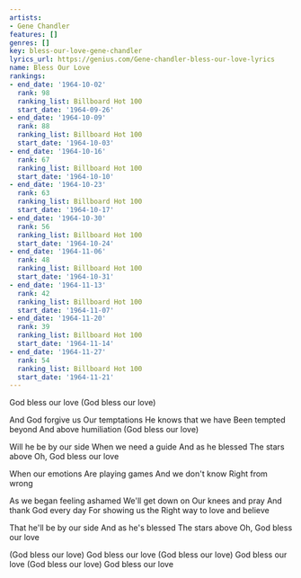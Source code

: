```yaml
---
artists:
- Gene Chandler
features: []
genres: []
key: bless-our-love-gene-chandler
lyrics_url: https://genius.com/Gene-chandler-bless-our-love-lyrics
name: Bless Our Love
rankings:
- end_date: '1964-10-02'
  rank: 98
  ranking_list: Billboard Hot 100
  start_date: '1964-09-26'
- end_date: '1964-10-09'
  rank: 88
  ranking_list: Billboard Hot 100
  start_date: '1964-10-03'
- end_date: '1964-10-16'
  rank: 67
  ranking_list: Billboard Hot 100
  start_date: '1964-10-10'
- end_date: '1964-10-23'
  rank: 63
  ranking_list: Billboard Hot 100
  start_date: '1964-10-17'
- end_date: '1964-10-30'
  rank: 56
  ranking_list: Billboard Hot 100
  start_date: '1964-10-24'
- end_date: '1964-11-06'
  rank: 48
  ranking_list: Billboard Hot 100
  start_date: '1964-10-31'
- end_date: '1964-11-13'
  rank: 42
  ranking_list: Billboard Hot 100
  start_date: '1964-11-07'
- end_date: '1964-11-20'
  rank: 39
  ranking_list: Billboard Hot 100
  start_date: '1964-11-14'
- end_date: '1964-11-27'
  rank: 54
  ranking_list: Billboard Hot 100
  start_date: '1964-11-21'
---
```

God bless our love
(God bless our love)

And God forgive us
Our temptations
He knows that we have
Been tempted beyond
And above humiliation
(God bless our love)

Will he be by our side
When we need a guide
And as he blessed
The stars above
Oh, God bless our love

When our emotions
Are playing games
And we don't know
Right from wrong

As we began feeling ashamed
We'll get down on
Our knees and pray
And thank God every day
For showing us the
Right way to love and believe

That he'll be by our side
And as he's blessed
The stars above
Oh, God bless our love

(God bless our love)
God bless our love
(God bless our love)
God bless our love
(God bless our love)
God bless our love
